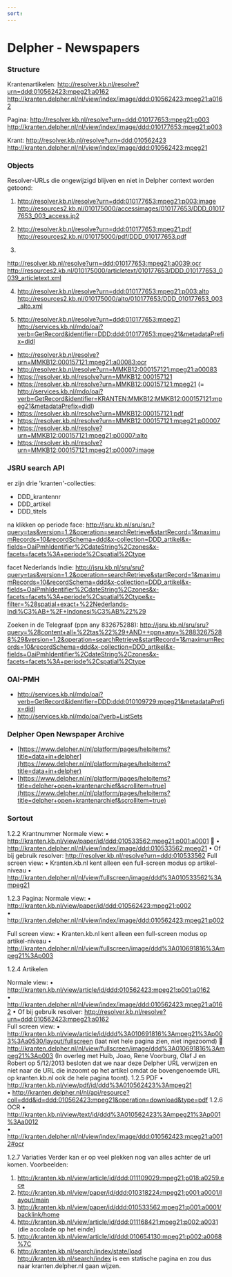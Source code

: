 ```yaml
---
sort: 
---
```


# Delpher - Newspapers

### Structure
Krantenartikelen: 
http://resolver.kb.nl/resolve?urn=ddd:010562423:mpeg21:a0162  http://kranten.delpher.nl/nl/view/index/image/ddd:010562423:mpeg21:a0162

Pagina:
http://resolver.kb.nl/resolve?urn=ddd:010177653:mpeg21:p003  http://kranten.delpher.nl/nl/view/index/image/ddd:010177653:mpeg21:p003

Krant: 
http://resolver.kb.nl/resolve?urn=ddd:010562423  http://kranten.delpher.nl/nl/view/index/image/ddd:010562423:mpeg21

### Objects

Resolver-URLs die ongewijzigd blijven en niet in Delpher context worden getoond:

1.	http://resolver.kb.nl/resolve?urn=ddd:010177653:mpeg21:p003:image  http://resources2.kb.nl/010175000/accessimages/010177653/DDD_010177653_003_access.jp2

2.	http://resolver.kb.nl/resolve?urn=ddd:010177653:mpeg21:pdf  http://resources2.kb.nl/010175000/pdf/DDD_010177653.pdf
3.	
http://resolver.kb.nl/resolve?urn=ddd:010177653:mpeg21:a0039:ocr  http://resources2.kb.nl/010175000/articletext/010177653/DDD_010177653_0039_articletext.xml 

4.	http://resolver.kb.nl/resolve?urn=ddd:010177653:mpeg21:p003:alto  http://resources2.kb.nl/010175000/alto/010177653/DDD_010177653_003_alto.xml 

5.	http://resolver.kb.nl/resolve?urn=ddd:010177653:mpeg21  http://services.kb.nl/mdo/oai?verb=GetRecord&identifier=DDD:ddd:010177653:mpeg21&metadataPrefix=didl
 


* http://resolver.kb.nl/resolve?urn=MMKB12:000157121:mpeg21:a00083:ocr
* http://resolver.kb.nl/resolve?urn=MMKB12:000157121:mpeg21:a00083
* https://resolver.kb.nl/resolve?urn=MMKB12:000157121
* https://resolver.kb.nl/resolve?urn=MMKB12:000157121:mpeg21 (= http://services.kb.nl/mdo/oai?verb=GetRecord&identifier=KRANTEN:MMKB12:MMKB12:000157121:mpeg21&metadataPrefix=didl)
* https://resolver.kb.nl/resolve?urn=MMKB12:000157121:pdf
* https://resolver.kb.nl/resolve?urn=MMKB12:000157121:mpeg21:p00007
* https://resolver.kb.nl/resolve?urn=MMKB12:000157121:mpeg21:p00007:alto
* https://resolver.kb.nl/resolve?urn=MMKB12:000157121:mpeg21:p00007:image

### JSRU search API

er zijn drie 'kranten'-collecties:

* DDD_krantennr
* DDD_artikel
* DDD_titels

na klikken op periode face:
http://jsru.kb.nl/sru/sru?query=tas&version=1.2&operation=searchRetrieve&startRecord=1&maximumRecords=10&recordSchema=ddd&x-collection=DDD_artikel&x-fields=OaiPmhIdentifier%2CdateString%2Czones&x-facets=facets%3A+periode%2Cspatial%2Ctype

facet Nederlands Indie:
http://jsru.kb.nl/sru/sru?query=tas&version=1.2&operation=searchRetrieve&startRecord=1&maximumRecords=10&recordSchema=ddd&x-collection=DDD_artikel&x-fields=OaiPmhIdentifier%2CdateString%2Czones&x-facets=facets%3A+periode%2Cspatial%2Ctype&x-filter=%28spatial+exact+%22Nederlands-Indi%C3%AB+%2F+Indonesi%C3%AB%22%29

Zoeken in de Telegraaf (ppn any 832675288):
http://jsru.kb.nl/sru/sru?query=%28content+all+%22tas%22%29+AND++ppn+any+%28832675288%29&version=1.2&operation=searchRetrieve&startRecord=1&maximumRecords=10&recordSchema=ddd&x-collection=DDD_artikel&x-fields=OaiPmhIdentifier%2CdateString%2Czones&x-facets=facets%3A+periode%2Cspatial%2Ctype

### OAI-PMH
- http://services.kb.nl/mdo/oai?verb=GetRecord&identifier=DDD:ddd:010109729:mpeg21&metadataPrefix=didl
- http://services.kb.nl/mdo/oai?verb=ListSets

### Delpher Open Newspaper Archive
* [https://www.delpher.nl/nl/platform/pages/helpitems?title=data+in+delpher](https://www.delpher.nl/nl/platform/pages/helpitems?title=data+in+delpher)
* [https://www.delpher.nl/nl/platform/pages/helpitems?title=delpher+open+krantenarchief&scrollitem=true](https://www.delpher.nl/nl/platform/pages/helpitems?title=delpher+open+krantenarchief&scrollitem=true)

### Sortout 

1.2.2	Krantnummer
Normale view:
•	http://kranten.kb.nl/view/paper/id/ddd:010533562:mpeg21:p001:a0001 
•	http://kranten.delpher.nl/nl/view/index/image/ddd:010533562:mpeg21 
•	Of bij gebruik resolver: http://resolver.kb.nl/resolve?urn=ddd:010533562 
Full screen view:
•	Kranten.kb.nl kent alleen een full-screen modus op artikel-niveau
•	http://kranten.delpher.nl/nl/view/fullscreen/image/ddd%3A010533562%3Ampeg21 

1.2.3	Pagina:
Normale view:
•	http://kranten.kb.nl/view/paper/id/ddd:010562423:mpeg21:p002   
•	http://kranten.delpher.nl/nl/view/index/image/ddd:010562423:mpeg21:p002

Full screen view:
•	Kranten.kb.nl kent alleen een full-screen modus op artikel-niveau
•	http://kranten.delpher.nl/nl/view/fullscreen/image/ddd%3A010691816%3Ampeg21%3Ap003 

1.2.4 Artikelen

Normale view:
•	http://kranten.kb.nl/view/article/id/ddd:010562423:mpeg21:p001:a0162   
•	http://kranten.delpher.nl/nl/view/index/image/ddd:010562423:mpeg21:a0162 
•	Of bij gebruik resolver: http://resolver.kb.nl/resolve?urn=ddd:010562423:mpeg21:a0162  
Full screen view:
•	http://kranten.kb.nl/view/article/id/ddd%3A010691816%3Ampeg21%3Ap003%3Aa0530/layout/fullscreen (laat niet hele pagina zien, niet ingezoomd) 
http://kranten.delpher.nl/nl/view/fullscreen/image/ddd%3A010691816%3Ampeg21%3Ap003
(In overleg met Huib, Joao, Rene Voorburg, Olaf J en Robert op 5/12/2013 besloten dat we naar deze Delpher URL verwijzen en niet naar de URL die inzoomt op het artikel omdat de bovengenoemde URL op kranten.kb.nl ook de hele pagina toont).
 1.2.5	PDF
•	http://kranten.kb.nl/view/pdf/id/ddd%3A010562423%3Ampeg21    
•	http://kranten.delpher.nl/nl/api/resource?coll=ddd&id=ddd:010562423:mpeg21&operation=download&type=pdf 
1.2.6	OCR
•	http://kranten.kb.nl/view/text/id/ddd%3A010562423%3Ampeg21%3Ap001%3Aa0012    
•	http://kranten.delpher.nl/nl/view/index/image/ddd:010562423:mpeg21:a0012#ocr 

1.2.7	Variaties
Verder kan er op veel plekken nog van alles achter de url komen. Voorbeelden:
1.	http://kranten.kb.nl/view/article/id/ddd:011109029:mpeg21:p018:a0259.ece 
2.	http://kranten.kb.nl/view/paper/id/ddd:010318224:mpeg21:p001:a0001/layout/main  
3.	http://kranten.kb.nl/view/paper/id/ddd:010533562:mpeg21:p001:a0001/backlink/home 
4.	http://kranten.kb.nl/view/article/id/ddd:011168421:mpeg21:p002:a0031  (die accolade op het einde)
5.	http://kranten.kb.nl/view/article/id/ddd:010654130:mpeg21:p002:a0068%7C 
6.	http://kranten.kb.nl/search/index/state/load http://kranten.kb.nl/search/index is een statische pagina en zou dus naar kranten.delpher.nl gaan wijzen.